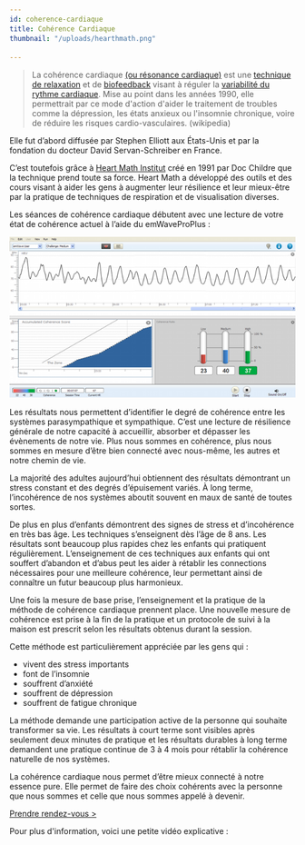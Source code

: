 ```yaml
---
id: coherence-cardiaque
title: Cohérence Cardiaque
thumbnail: "/uploads/hearthmath.png"

---
```

> La cohérence cardiaque [(ou résonance cardiaque)](https://fr.wikipedia.org/wiki/R%C3%A9sonance) est une [technique de relaxation](https://fr.wikipedia.org/wiki/Techniques_de_relaxation) et de [biofeedback](https://fr.wikipedia.org/wiki/Biofeedback) visant à réguler la [variabilité du rythme cardiaque](https://fr.wikipedia.org/wiki/Variabilit%C3%A9_de_fr%C3%A9quence_cardiaque). Mise au point dans les années 1990, elle permettrait par ce mode d'action d'aider le traitement de troubles comme la dépression, les états anxieux ou l'insomnie chronique, voire de réduire les risques cardio-vasculaires. (wikipedia)

Elle fut d’abord diffusée par Stephen Elliott aux États-Unis et par la fondation du docteur David Servan-Schreiber en France.

C’est toutefois grâce à [Heart Math Institut](https://www.heartmath.org/) créé en 1991 par Doc Childre que la technique prend toute sa force. Heart Math a développé des outils et des cours visant à aider les gens à augmenter leur résilience et leur mieux-être par la pratique de techniques de respiration et de visualisation diverses.

Les séances de cohérence cardiaque débutent avec une lecture de votre état de cohérence actuel à l’aide du emWaveProPlus :

![emWaveProPlus](/uploads/emwave_desktop_chart.png)

Les résultats nous permettent d’identifier le degré de cohérence entre les systèmes parasympathique et sympathique. C’est une lecture de résilience générale de notre capacité à accueillir, absorber et dépasser les évènements de notre vie. Plus nous sommes en cohérence, plus nous sommes en mesure d’être bien connecté avec nous-même, les autres et notre chemin de vie.

La majorité des adultes aujourd’hui obtiennent des résultats démontrant un stress constant et des degrés d’épuisement variés. À long terme, l’incohérence de nos systèmes aboutit souvent en maux de santé de toutes sortes.

De plus en plus d’enfants démontrent des signes de stress et d’incohérence en très bas âge. Les techniques s’enseignent dès l’âge de 8 ans. Les résultats sont beaucoup plus rapides chez les enfants qui pratiquent régulièrement. L’enseignement de ces techniques aux enfants qui ont souffert d’abandon et d’abus peut les aider à rétablir les connections nécessaires pour une meilleure cohérence, leur permettant ainsi de connaître un futur beaucoup plus harmonieux.

Une fois la mesure de base prise, l’enseignement et la pratique de la méthode de cohérence cardiaque prennent place. Une nouvelle mesure de cohérence est prise à la fin de la pratique et un protocole de suivi à la maison est prescrit selon les résultats obtenus durant la session.

Cette méthode est particulièrement appréciée par les gens qui :

* vivent des stress importants
* font de l’insomnie
* souffrent d’anxiété
* souffrent de dépression
* souffrent de fatigue chronique

La méthode demande une participation active de la personne qui souhaite transformer sa vie. Les résultats à court terme sont visibles après seulement deux minutes de pratique et les résultats durables à long terme demandent une pratique continue de 3 à 4 mois pour rétablir la cohérence naturelle de nos systèmes.

La cohérence cardiaque nous permet d’être mieux connecté à notre essence pure. Elle permet de faire des choix cohérents avec la personne que nous sommes et celle que nous sommes appelé à devenir.

[Prendre rendez-vous >](https://www.gorendezvous.com/homepage/111690)

Pour plus d'information, voici une petite vidéo explicative :